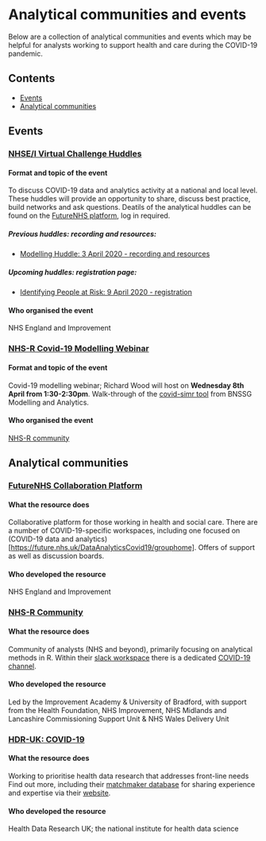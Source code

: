 # Analytical communities and events

Below are a collection of analytical communities and events which may be helpful for analysts working to support health and care during the COVID-19 pandemic.

## Contents
* [Events](https://github.com/HFAnalyticsLab/COVID19_Resources/blob/master/Communities_and_Events.md#events)
* [Analytical communities](https://github.com/HFAnalyticsLab/COVID19_Resources/blob/master/Communities_and_Events.md#analytical-communities)

## Events

### [NHSE/I Virtual Challenge Huddles](https://future.nhs.uk/DataAnalyticsCovid19/view?objectID=18976912)
#### Format and topic of the event
To discuss COVID-19 data and analytics activity at a national and local level. These huddles will provide an opportunity to share, discuss best practice, build networks and ask questions.
Deatils of the analytical huddles can be found on the [FutureNHS platform](https://future.nhs.uk/DataAnalyticsCovid19/view?objectID=18976912), log in required. 

##### Previous huddles: recording and resources:
* [Modelling Huddle: 3 April 2020 - recording and resources](https://future.nhs.uk/DataAnalyticsCovid19/view?objectID=19407216)
##### Upcoming huddles: registration page:
* [Identifying People at Risk: 9 April 2020 - registration](https://www.eventbrite.co.uk/e/data-and-analytics-covid-19-challenge-huddle-identifying-people-at-risk-tickets-102076543690)
#### Who organised the event
NHS England and Improvement 

### [NHS-R Covid-19 Modelling Webinar](https://www.eventbrite.co.uk/e/nhs-r-covid-19-modelling-webinar-tickets-101892362800)
#### Format and topic of the event
Covid-19 modelling webinar; Richard Wood will host on **Wednesday 8th April from 1:30-2:30pm**. Walk-through of the [covid-simr tool]( https://github.com/nhs-bnssg-analytics/covid-simr) from BNSSG Modelling and Analytics. 
#### Who organised the event
[NHS-R community](https://twitter.com/NHSrCommunity)


## Analytical communities

### [FutureNHS Collaboration Platform](https://future.nhs.uk/)
#### What the resource does
Collaborative platform for those working in health and social care. There are a number of COVID-19-specific workspaces, including one focused on (COVID-19 data and analytics)[https://future.nhs.uk/DataAnalyticsCovid19/grouphome]. Offers of support as well as discussion boards. 
#### Who developed the resource
NHS England and Improvement

### [NHS-R Community](https://nhsrcommunity.com/)
#### What the resource does
Community of analysts (NHS and beyond), primarily focusing on analytical methods in R. Within their [slack workspace](https://nhsrcommunity.slack.com/) there is a dedicated [COVID-19 channel](https://nhsrcommunity.slack.com/#covid-19). 
#### Who developed the resource
Led by the Improvement Academy & University of Bradford, with support from the Health Foundation, NHS Improvement, NHS Midlands and Lancashire Commissioning Support Unit & NHS Wales Delivery Unit

### [HDR-UK: COVID-19](https://www.hdruk.ac.uk/covid-19/)
#### What the resource does
Working to prioritise health data research that addresses front-line needs  Find out more, including their [matchmaker database](https://docs.google.com/spreadsheets/d/1Kr17P_Lsoh-9dGUlxzdxXPAEKdaZB39DpF9Eqqp8ehg/edit?usp=sharing) for sharing experience and expertise via their [website](https://www.hdruk.ac.uk/covid-19/). 
#### Who developed the resource
Health Data Research UK; the national institute for health data science




